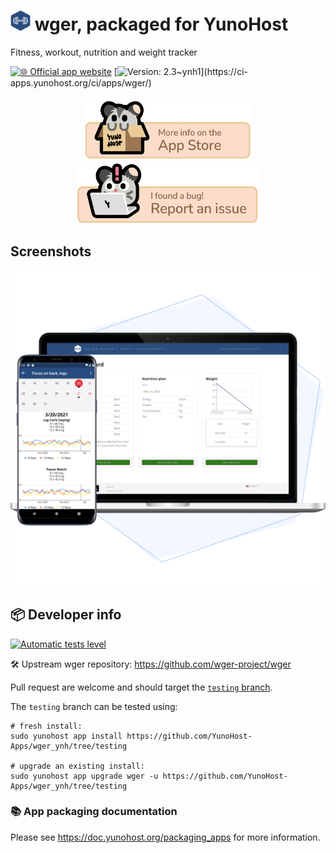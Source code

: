 <!--
N.B.: This README was automatically generated by <https://github.com/YunoHost/apps_tools/blob/main/readme_generator>
It shall NOT be edited by hand.
-->

<h1>
  <img src="https://raw.githubusercontent.com/YunoHost/apps/main/logos/wger.png" width="32px" alt="Logo of wger">
  wger, packaged for YunoHost
</h1>

Fitness, workout, nutrition and weight tracker

[![🌐 Official app website](https://img.shields.io/badge/Official_app_website-darkgreen?style=for-the-badge)](https://wger.de/)
[![Version: 2.3~ynh1](https://img.shields.io/badge/Version-2.3~ynh1-rgb(18,138,11)?style=for-the-badge)](https://ci-apps.yunohost.org/ci/apps/wger/)

<div align="center">
<a href="https://apps.yunohost.org/app/wger"><img height="100px" src="https://github.com/YunoHost/yunohost-artwork/raw/refs/heads/main/badges/neopossum-badges/badge_more_info_on_the_appstore.svg"/></a>
<a href="https://github.com/YunoHost-Apps/wger_ynh/issues"><img height="100px" src="https://github.com/YunoHost/yunohost-artwork/raw/refs/heads/main/badges/neopossum-badges/badge_report_an_issue.svg"/></a>
</div>


## Screenshots
![Screenshot of wger](./doc/screenshots/wger.png)

## 📦 Developer info

[![Automatic tests level](https://apps.yunohost.org/badge/cilevel/wger)](https://ci-apps.yunohost.org/ci/apps/wger/)

🛠️ Upstream wger repository: <https://github.com/wger-project/wger>

Pull request are welcome and should target the [`testing` branch](https://github.com/YunoHost-Apps/wger_ynh/tree/testing).

The `testing` branch can be tested using:
```
# fresh install:
sudo yunohost app install https://github.com/YunoHost-Apps/wger_ynh/tree/testing

# upgrade an existing install:
sudo yunohost app upgrade wger -u https://github.com/YunoHost-Apps/wger_ynh/tree/testing
```

### 📚 App packaging documentation

Please see <https://doc.yunohost.org/packaging_apps> for more information.
